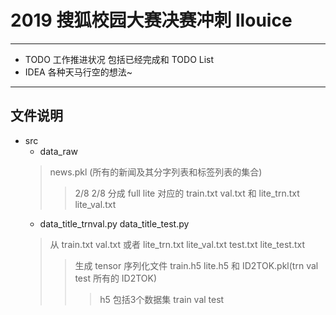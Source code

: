 # 2019 搜狐校园大赛决赛冲刺 llouice
---

+ TODO 工作推进状况 包括已经完成和 TODO List
+ IDEA 各种天马行空的想法~

---
## 文件说明
- src  
   - data_raw
   > news.pkl (所有的新闻及其分字列表和标签列表的集合)  
   >> 2/8 2/8 分成 full lite 对应的
            train.txt val.txt 和 lite_trn.txt lite_val.txt
   - data_title_trnval.py data_title_test.py
   > 从 train.txt val.txt 或者 lite_trn.txt lite_val.txt  test.txt lite_test.txt
   >> 生成 tensor 序列化文件 train.h5 lite.h5 和 ID2TOK.pkl(trn val test 所有的 ID2TOK)
   >>> h5 包括3个数据集 train val test
